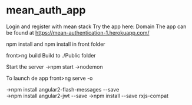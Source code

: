 # mean_auth_app
Login and register with mean stack
Try the app here: Domain
The app can be found at https://mean-authentication-1.herokuapp.com/

npm install and 
npm install in front folder

front>ng build
Build to ./Public folder

Start the server
->npm start 
->nodemon

To launch de app
front>ng serve -o


->npm install angular2-flash-messages --save    
->npm install angular2-jwt --save
->npm install --save rxjs-compat

